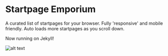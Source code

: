 # Startpage Emporium
A curated list of startpages for your browser.
Fully 'responsive' and mobile friendly. Auto loads more startpages as you scroll down.

Now running on Jekyll!

![alt text](http://0xe4.github.io/startpages/preview.jpg "Preview")
